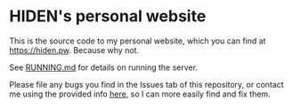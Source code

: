 # HIDEN's personal website
This is the source code to my personal website, which you can find at https://hiden.pw. Because why not.


See [RUNNING.md](/RUNNING.md) for details on running the server.


Please file any bugs you find in the Issues tab of this repository,  or contact me using the provided info [here](https://hiden.pw/about/contact), so I can more easily find and fix them.